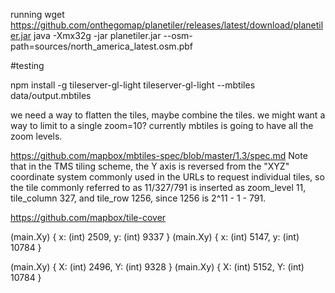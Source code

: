 

running
wget https://github.com/onthegomap/planetiler/releases/latest/download/planetiler.jar
java -Xmx32g -jar planetiler.jar --osm-path=sources/north_america_latest.osm.pbf

#testing

npm install -g tileserver-gl-light
tileserver-gl-light --mbtiles data/output.mbtiles

we need a way to flatten the tiles, maybe combine the tiles.
we might want a way to limit to a single zoom=10?
currently mbtiles is going to have all the zoom levels.

https://github.com/mapbox/mbtiles-spec/blob/master/1.3/spec.md
Note that in the TMS tiling scheme, the Y axis is reversed from the "XYZ" coordinate system commonly used in the URLs to request individual tiles, so the tile commonly referred to as 11/327/791 is inserted as zoom_level 11, tile_column 327, and tile_row 1256, since 1256 is 2^11 - 1 - 791.

https://github.com/mapbox/tile-cover

(main.Xy) {
 x: (int) 2509,
 y: (int) 9337
}
(main.Xy) {
 x: (int) 5147,
 y: (int) 10784
}

(main.Xy) {
 X: (int) 2496,
 Y: (int) 9328
}
(main.Xy) {
 X: (int) 5152,
 Y: (int) 10784
}